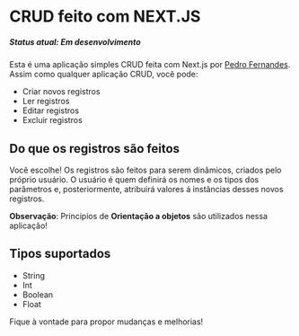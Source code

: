 # CRUD feito com NEXT.JS

##### Status atual: Em desenvolvimento

Esta é uma aplicação simples CRUD feita com Next.js por [Pedro Fernandes](https://github.com/peedrofernandes). Assim como qualquer aplicação CRUD, você pode:

* Criar novos registros
* Ler registros
* Editar registros
* Excluir registros

## Do que os registros são feitos

Você escolhe! Os registros são feitos para serem dinâmicos, criados pelo próprio usuário. O usuário é quem definirá os nomes e os tipos dos parâmetros e, posteriormente, atribuirá valores á instâncias desses novos registros.

**Observação**: Princípios de **Orientação a objetos** são utilizados nessa aplicação!

## Tipos suportados

* String
* Int
* Boolean
* Float

Fique à vontade para propor mudanças e melhorias!